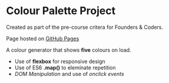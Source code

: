# Colour Palette Project

Created as part of the pre-course critera for Founders & Coders.

Page hosted on [GitHub Pages](#)

A colour generator that shows **five** colours on load.
- Use of **flexbox** for responsive design
- Use of ES6 **.map()** to eleminate repetition
- *DOM Manipulation* and use of *onclick events*

 
